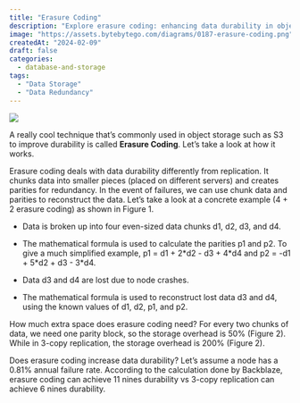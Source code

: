 ```yaml
---
title: "Erasure Coding"
description: "Explore erasure coding: enhancing data durability in object storage."
image: "https://assets.bytebytego.com/diagrams/0187-erasure-coding.png"
createdAt: "2024-02-09"
draft: false
categories:
  - database-and-storage
tags:
  - "Data Storage"
  - "Data Redundancy"
---
```


![](https://assets.bytebytego.com/diagrams/0187-erasure-coding.png)

A really cool technique that’s commonly used in object storage such as S3 to improve durability is called **Erasure Coding**. Let’s take a look at how it works.

Erasure coding deals with data durability differently from replication. It chunks data into smaller pieces (placed on different servers) and creates parities for redundancy. In the event of failures, we can use chunk data and parities to reconstruct the data. Let’s take a look at a concrete example (4 + 2 erasure coding) as shown in Figure 1.

*   Data is broken up into four even-sized data chunks d1, d2, d3, and d4.

*   The mathematical formula is used to calculate the parities p1 and p2. To give a much simplified example, p1 = d1 + 2\*d2 - d3 + 4\*d4 and p2 = -d1 + 5\*d2 + d3 - 3\*d4.

*   Data d3 and d4 are lost due to node crashes.

*   The mathematical formula is used to reconstruct lost data d3 and d4, using the known values of d1, d2, p1, and p2.

How much extra space does erasure coding need? For every two chunks of data, we need one parity block, so the storage overhead is 50% (Figure 2). While in 3-copy replication, the storage overhead is 200% (Figure 2).

Does erasure coding increase data durability? Let’s assume a node has a 0.81% annual failure rate. According to the calculation done by Backblaze, erasure coding can achieve 11 nines durability vs 3-copy replication can achieve 6 nines durability.
